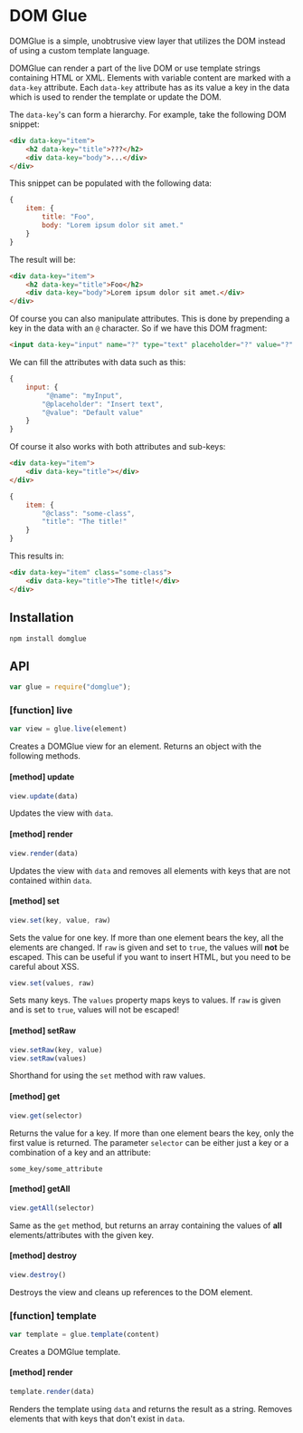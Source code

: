 # DOM Glue

DOMGlue is a simple, unobtrusive view layer that utilizes the DOM instead of using
a custom template language.

DOMGlue can render a part of the live DOM or use template strings containing HTML or XML.
Elements with variable content are marked with a `data-key` attribute. Each `data-key`
attribute has as its value a key in the data which is used to render the template or update
the DOM.

The `data-key`'s can form a hierarchy. For example, take the following DOM snippet:

```html
<div data-key="item">
    <h2 data-key="title">???</h2>
    <div data-key="body">...</div>
</div>
```

This snippet can be populated with the following data:

```javascript
{
    item: {
        title: "Foo",
        body: "Lorem ipsum dolor sit amet."
    }
}
```

The result will be:

```html
<div data-key="item">
    <h2 data-key="title">Foo</h2>
    <div data-key="body">Lorem ipsum dolor sit amet.</div>
</div>
```

Of course you can also manipulate attributes. This is done by prepending a key in the data
with an `@` character. So if we have this DOM fragment:

```html
<input data-key="input" name="?" type="text" placeholder="?" value="?" />
```

We can fill the attributes with data such as this:

```javascript
{
    input: {
         "@name": "myInput",
        "@placeholder": "Insert text",
        "@value": "Default value"
    }
}
```

Of course it also works with both attributes and sub-keys:

```html
<div data-key="item">
    <div data-key="title"></div>
</div>
```

```javascript
{
    item: {
        "@class": "some-class",
        "title": "The title!"
    }
}
```

This results in:

```html
<div data-key="item" class="some-class">
    <div data-key="title">The title!</div>
</div>
```

## Installation

    npm install domglue

## API

```javascript
var glue = require("domglue");
```

### [function] live

```javascript
var view = glue.live(element)
```

Creates a DOMGlue view for an element. Returns an object with the following methods.

#### [method] update

```javascript
view.update(data)
```

Updates the view with `data`.

#### [method] render

```javascript
view.render(data)
```

Updates the view with `data` and removes all elements with keys that are not contained
within `data`.

#### [method] set

```javascript
view.set(key, value, raw)
```

Sets the value for one key. If more than one element bears the key, all the elements
are changed. If `raw` is given and set to `true`, the values will **not** be escaped.
This can be useful if you want to insert HTML, but you need to be careful about XSS.

```javascript
view.set(values, raw)
```

Sets many keys. The `values` property maps keys to values. If `raw` is given and is set
to `true`, values will not be escaped!

#### [method] setRaw

```javascript
view.setRaw(key, value)
view.setRaw(values)
```

Shorthand for using the `set` method with raw values.

#### [method] get

```javascript
view.get(selector)
```

Returns the value for a key. If more than one element bears the key, only the first value is
returned. The parameter `selector` can be either just a key or a combination of a key and
an attribute:

    some_key/some_attribute

#### [method] getAll

```javascript
view.getAll(selector)
```

Same as the `get` method, but returns an array containing the values of **all** elements/attributes
with the given key.

#### [method] destroy

```javascript
view.destroy()
```

Destroys the view and cleans up references to the DOM element.

### [function] template

```javascript
var template = glue.template(content)
```

Creates a DOMGlue template.

#### [method] render

```javascript
template.render(data)
```

Renders the template using `data` and returns the result as a string.
Removes elements that with keys that don't exist in `data`.
